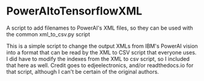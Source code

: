 # PowerAItoTensorflowXML
A script to add filenames to PowerAI's XML files, so they can be used with the common xml_to_csv.py script

This is a simple script to change the output XMLs from IBM's PowerAI vision into a format that can be read by the XML to CSV script
that everyone uses. I did have to modify the indexes from the XML to csv script, so I included that here as well. Credit goes to
edjeelectronics, and/or readthedocs.io for that script, although I can't be certain of the original authors.

